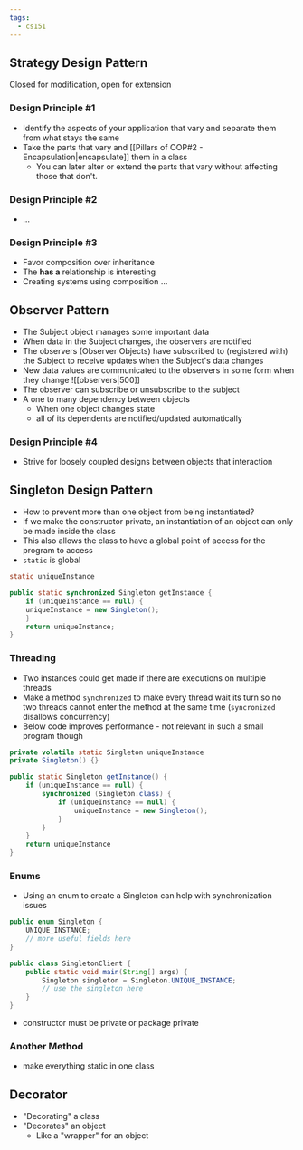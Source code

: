 ```yaml
---
tags:
  - cs151
---
```

## Strategy Design Pattern

Closed for modification, open for extension
### Design Principle #1
* Identify the aspects of your application that vary and separate them from what stays the same
* Take the parts that vary and [[Pillars of OOP#2 - Encapsulation|encapsulate]] them in a class
	* You can later alter or extend the parts that vary without affecting those that don't.
### Design Principle #2
* …
### Design Principle #3
* Favor composition over inheritance
* The **has a** relationship is interesting
* Creating systems using composition …
## Observer Pattern
* The Subject object manages some important data
* When data in the Subject changes, the observers are notified
* The observers (Observer Objects) have subscribed to (registered with) the Subject to receive updates when the Subject's data changes
* New data values are communicated to the observers in some form when they change
![[observers|500]]
* The observer can subscribe or unsubscribe to the subject
* A one to many dependency between objects
	* When one object changes state
	* all of its dependents are notified/updated automatically
### Design Principle #4
* Strive for loosely coupled designs between objects that interaction
## Singleton Design Pattern
* How to prevent more than one object from being instantiated?
* If we make the constructor private, an instantiation of an object can only be made inside the class
* This also allows the class to have a global point of access for the program to access
* `static` is global
```java
static uniqueInstance

public static synchronized Singleton getInstance {
	if (uniqueInstance == null) {
	uniqueInstance = new Singleton();
	}
	return uniqueInstance;
}
```
### Threading
* Two instances could get made if there are executions on multiple threads
* Make a method `synchronized` to make every thread wait its turn so no two threads cannot enter the method at the same time (`syncronized` disallows concurrency)
* Below code improves performance - not relevant in such a small program though
```java
private volatile static Singleton uniqueInstance
private Singleton() {}

public static Singleton getInstance() {
	if (uniqueInstance == null) {
		synchronized (Singleton.class) {
			if (uniqueInstance == null) {
				uniqueInstance = new Singleton();
			}
		}
	}
	return uniqueInstance
}
```
### Enums
* Using an enum to create a Singleton can help with synchronization issues
```java
public enum Singleton {
	UNIQUE_INSTANCE;
	// more useful fields here
}

public class SingletonClient {
	public static void main(String[] args) {
		Singleton singleton = Singleton.UNIQUE_INSTANCE;
		// use the singleton here
	}
}
```

* constructor must be private or package private

### Another Method
* make everything static in one class

## Decorator
* "Decorating" a class
* "Decorates" an object
	* Like a "wrapper" for an object